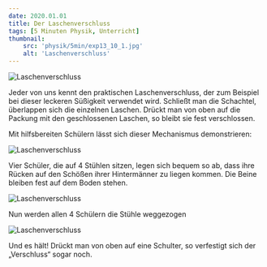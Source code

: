 ```yaml
---
date: 2020.01.01
title: Der Laschenverschluss
tags: [5 Minuten Physik, Unterricht]
thumbnail: 
    src: 'physik/5min/exp13_10_1.jpg'
    alt: 'Laschenverschluss'
---
```


![Laschenverschluss](/images/physik/5min/exp13_10_1.jpg)

Jeder von uns kennt den praktischen Laschenverschluss, der zum
Beispiel bei dieser leckeren Süßigkeit verwendet wird.  Schließt man
die Schachtel, überlappen sich die einzelnen Laschen. Drückt man von
oben auf die Packung mit den geschlossenen Laschen, so bleibt sie fest
verschlossen.

Mit hilfsbereiten Schülern lässt sich dieser Mechanismus demonstrieren:

![Laschenverschluss](/images/physik/5min/exp13_10_2.jpg)

Vier Schüler, die auf 4 Stühlen sitzen, legen sich bequem so ab, dass
ihre Rücken auf den Schößen ihrer Hintermänner zu liegen kommen. Die
Beine bleiben fest auf dem Boden stehen.

![Laschenverschluss](/images/physik/5min/exp13_10_3.jpg)

Nun werden allen 4 Schülern die Stühle weggezogen

![Laschenverschluss](/images/physik/5min/exp13_10_4.jpg)

Und es hält! Drückt man von oben auf eine Schulter, so verfestigt sich der „Verschluss“ sogar noch.
